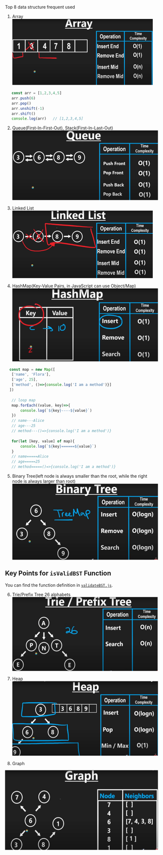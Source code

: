 Top 8 data structure frequent used
1. Array
![alt text](./image/array.png)
 ```js
    const arr = [1,2,3,4,5]
    arr.push(6)
    arr.pop()
    arr.unshift(-1)
    arr.shift()
    console.log(arr)   // [1,2,3,4,5]
```

2. Queue(First-In-First-Out),  Stack(First-In-Last-Out)
![alt text](./image/queue.png)

3. Linked List
![alt text](./image/linkedList.png)
4. HashMap(Key-Value Pairs, in JavaScript can use Object/Map)
![alt text](./image/hashMap.png)
 ```js
   const map = new Map([
    ['name', 'Flora'],
    ['age', 25],
    ['method', ()=>{console.log('I am a method')}]
   ])

    // loop map
    map.forEach((value, key)=>{
        console.log(`${key}----${value}`)
    })
    // name---Alice
    // age---25
    // method---()=>{console.log('I am a method')}

    for(let [key, value] of map){
        console.log(`${key}======${value}`)
    }
    // name=====Alice
    // age=====25
    // method=====()=>{console.log('I am a method')}
```

5. Binary Tree(left node is always smaller than the root, while the right node is always larger than root)
![alt text](./image/binaryTree.png)

## Key Points for `isValidBST` Function

You can find the function definition in [`validateBST.js`](./validateBinarySearchTree.js).

6. Trie/Prefix Tree   26 alphabets
![alt text](./image/trie.png)

7. Heap
![alt text](./image/heap.png)
8. Graph

![alt text](./image/graph.png)